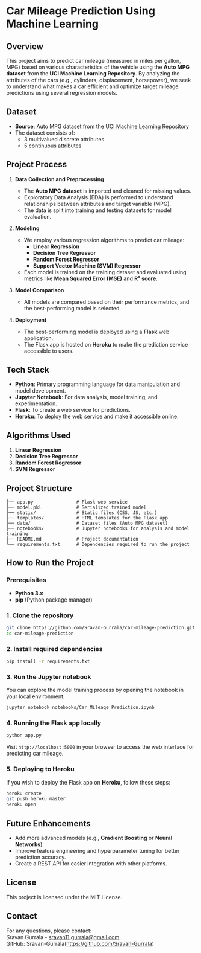# **Car Mileage Prediction Using Machine Learning**

## **Overview**
This project aims to predict car mileage (measured in miles per gallon, MPG) based on various characteristics of the vehicle using the **Auto MPG dataset** from the **UCI Machine Learning Repository**. By analyzing the attributes of the cars (e.g., cylinders, displacement, horsepower), we seek to understand what makes a car efficient and optimize target mileage predictions using several regression models.

## **Dataset**
- **Source**: Auto MPG dataset from the [UCI Machine Learning Repository](https://archive.ics.uci.edu/ml/datasets/auto+mpg)
- The dataset consists of:
  - 3 multivalued discrete attributes
  - 5 continuous attributes

## **Project Process**

1. **Data Collection and Preprocessing**
   - The **Auto MPG dataset** is imported and cleaned for missing values.
   - Exploratory Data Analysis (EDA) is performed to understand relationships between attributes and target variable (MPG).
   - The data is split into training and testing datasets for model evaluation.

2. **Modeling**
   - We employ various regression algorithms to predict car mileage:
     - **Linear Regression**
     - **Decision Tree Regressor**
     - **Random Forest Regressor**
     - **Support Vector Machine (SVM) Regressor**
   - Each model is trained on the training dataset and evaluated using metrics like **Mean Squared Error (MSE)** and **R² score**.

3. **Model Comparison**
   - All models are compared based on their performance metrics, and the best-performing model is selected.

4. **Deployment**
   - The best-performing model is deployed using a **Flask** web application.
   - The Flask app is hosted on **Heroku** to make the prediction service accessible to users.

## **Tech Stack**
- **Python**: Primary programming language for data manipulation and model development.
- **Jupyter Notebook**: For data analysis, model training, and experimentation.
- **Flask**: To create a web service for predictions.
- **Heroku**: To deploy the web service and make it accessible online.

## **Algorithms Used**
1. **Linear Regression**
2. **Decision Tree Regressor**
3. **Random Forest Regressor**
4. **SVM Regressor**

## **Project Structure**

```
├── app.py                # Flask web service
├── model.pkl             # Serialized trained model
├── static/               # Static files (CSS, JS, etc.)
├── templates/            # HTML templates for the Flask app
├── data/                 # Dataset files (Auto MPG dataset)
├── notebooks/            # Jupyter notebooks for analysis and model training
├── README.md             # Project documentation
└── requirements.txt      # Dependencies required to run the project
```

## **How to Run the Project**

### **Prerequisites**
- **Python 3.x**
- **pip** (Python package manager)

### **1. Clone the repository**

```bash
git clone https://github.com/Sravan-Gurrala/car-mileage-prediction.git
cd car-mileage-prediction
```

### **2. Install required dependencies**

```bash
pip install -r requirements.txt
```

### **3. Run the Jupyter notebook**
You can explore the model training process by opening the notebook in your local environment.

```bash
jupyter notebook notebooks/Car_Mileage_Prediction.ipynb
```

### **4. Running the Flask app locally**

```bash
python app.py
```
Visit `http://localhost:5000` in your browser to access the web interface for predicting car mileage.

### **5. Deploying to Heroku**
If you wish to deploy the Flask app on **Heroku**, follow these steps:

```bash
heroku create
git push heroku master
heroku open
```

## **Future Enhancements**
- Add more advanced models (e.g., **Gradient Boosting** or **Neural Networks**).
- Improve feature engineering and hyperparameter tuning for better prediction accuracy.
- Create a REST API for easier integration with other platforms.

## **License**
This project is licensed under the MIT License.

## **Contact**
For any questions, please contact:  
Sravan Gurrala - sravan11.gurrala@gmail.com  
GitHub: Sravan-Gurrala(https://github.com/Sravan-Gurrala)
